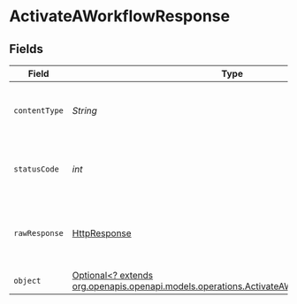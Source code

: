 # ActivateAWorkflowResponse


## Fields

| Field                                                                                                                                                | Type                                                                                                                                                 | Required                                                                                                                                             | Description                                                                                                                                          |
| ---------------------------------------------------------------------------------------------------------------------------------------------------- | ---------------------------------------------------------------------------------------------------------------------------------------------------- | ---------------------------------------------------------------------------------------------------------------------------------------------------- | ---------------------------------------------------------------------------------------------------------------------------------------------------- |
| `contentType`                                                                                                                                        | *String*                                                                                                                                             | :heavy_check_mark:                                                                                                                                   | HTTP response content type for this operation                                                                                                        |
| `statusCode`                                                                                                                                         | *int*                                                                                                                                                | :heavy_check_mark:                                                                                                                                   | HTTP response status code for this operation                                                                                                         |
| `rawResponse`                                                                                                                                        | [HttpResponse<InputStream>](https://docs.oracle.com/en/java/javase/11/docs/api/java.net.http/java/net/http/HttpResponse.html)                        | :heavy_check_mark:                                                                                                                                   | Raw HTTP response; suitable for custom response parsing                                                                                              |
| `object`                                                                                                                                             | [Optional<? extends org.openapis.openapi.models.operations.ActivateAWorkflowResponseBody>](../../models/operations/ActivateAWorkflowResponseBody.md) | :heavy_minus_sign:                                                                                                                                   | 200                                                                                                                                                  |